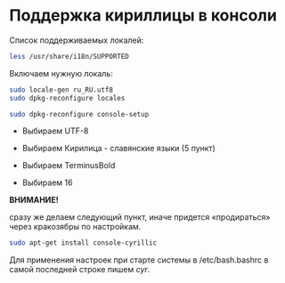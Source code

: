 # Поддержка кириллицы в консоли

Список поддерживаемых локалей:  
```bash  
less /usr/share/i18n/SUPPORTED  
```  
Включаем нужную локаль:  
```bash  
sudo locale-gen ru_RU.utf8  
sudo dpkg-reconfigure locales  
```

```bash  
sudo dpkg-reconfigure console-setup  
```

   * Выбираем UTF-8

   * Выбираем Кирилица - славянские языки (5 пункт)

   * Выбираем TerminusBold

   * Выбираем 16


**ВНИМАНИЕ!**

сразу же делаем следующий пункт, иначе придется «продираться» через кракозябры по настройкам.  
```bash  
sudo apt-get install console-cyrillic  
```

Для применения настроек при старте системы в /etc/bash.bashrc в самой последней строке пишем _cyr_.
